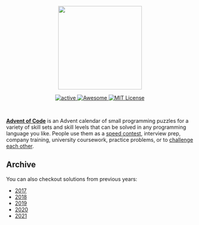 <p align="center">
    <img src="https://user-images.githubusercontent.com/16360374/49324718-7954f100-f4e8-11e8-8ef6-1b701afc504f.png" width="225"/>
</p>  
<p align="center">
    <a href="https://adventofcode.com/">
        <img src="https://img.shields.io/badge/status-active-brightgreen.svg" alt="active"/>
    </a>
    <a href="https://github.com/tterb/advent-of-code">
        <img src="https://cdn.rawgit.com/sindresorhus/awesome/d7305f38d29fed78fa85652e3a63e154dd8e8829/media/badge.svg" alt="Awesome" />
    </a>
    <a href="https://github.com/tterb/advent-of-code/blob/master/LICENSE.md">
        <img src="https://img.shields.io/badge/license-MIT-blue.svg" alt="MIT License" />
    </a>
</p>
<br>  

[**Advent of Code**](http://adventofcode.com/) is an Advent calendar of small programming puzzles for a variety of skill sets and skill levels that can be solved in any programming language you like. People use them as a [speed contest](https://adventofcode.com/2019/leaderboard), interview prep, company training, university coursework, practice problems, or to [challenge each other](https://www.reddit.com/r/adventofcode/search?q=flair%3Aupping&restrict_sr=on).


## Archive  
You can also checkout solutions from previous years:
   * [2017](./2017/)
   * [2018](./2018/)
   * [2019](./2019/)
   * [2020](./2020/)
   * [2021](./2021/)
